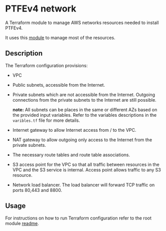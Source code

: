 # PTFEv4 network

A Terraform module to manage AWS networks resources needed to install PTFEv4.

It uses this [module](https://github.com/slavrd/terraform-aws-basic-network) to manage most of the resources.

## Description

The Terraform configuration provisions:

- VPC

- Public subnets, accessible from the Internet.

- Private subnets which are not accessible from the Internet. Outgoing connections from the private subnets to the Internet are still possible. 

    **note:** All subnets can be places in the same or different AZs based on the provided input variables. Refer to the variables descriptions in the `varibles.tf` file for more details.
  
- Internet gateway to allow Internet access from / to the VPC.

- NAT gateway to allow outgoing only access to the Internet from the private subnets.

- The necessary route tables and route table associations.

- S3 access point for the VPC so that all traffic between resources in the VPC and the S3 service is internal. Access point allows traffic to any S3 resource.

- Network load balancer. The load balancer will forward TCP traffic on ports 80,443 and 8800.

## Usage

For instructions on how to run Terraform configuration refer to the root module [readme](../README.md#Usage).
